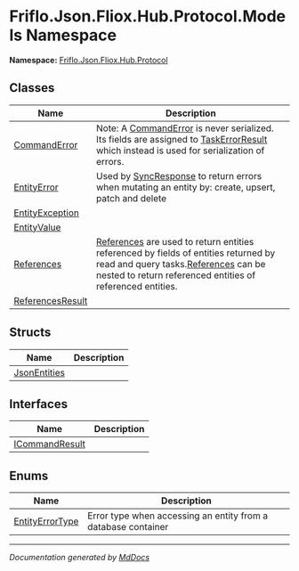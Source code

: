 ﻿<!--  
  <auto-generated>   
    The contents of this file were generated by a tool.  
    Changes to this file may be list if the file is regenerated  
  </auto-generated>   
-->

# Friflo.Json.Fliox.Hub.Protocol.Models Namespace

**Namespace:** [Friflo.Json.Fliox.Hub.Protocol](../index.md)  

## Classes

| Name                                          | Description                                                                                                                                                                                                                           |
| --------------------------------------------- | ------------------------------------------------------------------------------------------------------------------------------------------------------------------------------------------------------------------------------------- |
| [CommandError](CommandError/index.md)         | Note: A [CommandError](CommandError/index.md) is never serialized. Its fields are assigned to [TaskErrorResult](../Tasks/TaskErrorResult/index.md) which instead is used for serialization of errors.                                 |
| [EntityError](EntityError/index.md)           | Used by [SyncResponse](../SyncResponse/index.md) to return errors when mutating an entity by: create, upsert, patch and delete                                                                                                        |
| [EntityException](EntityException/index.md)   |                                                                                                                                                                                                                                       |
| [EntityValue](EntityValue/index.md)           |                                                                                                                                                                                                                                       |
| [References](References/index.md)             | [References](References/index.md) are used to return entities referenced by fields of entities returned by read and query tasks.[References](References/index.md) can be nested to return referenced entities of referenced entities. |
| [ReferencesResult](ReferencesResult/index.md) |                                                                                                                                                                                                                                       |

## Structs

| Name                                  | Description |
| ------------------------------------- | ----------- |
| [JsonEntities](JsonEntities/index.md) |             |

## Interfaces

| Name                                      | Description |
| ----------------------------------------- | ----------- |
| [ICommandResult](ICommandResult/index.md) |             |

## Enums

| Name                                        | Description                                                     |
| ------------------------------------------- | --------------------------------------------------------------- |
| [EntityErrorType](EntityErrorType/index.md) | Error type when accessing an entity from a database container   |

___

*Documentation generated by [MdDocs](https://github.com/ap0llo/mddocs)*
